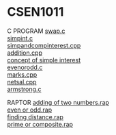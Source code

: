 # CSEN1011

C PROGRAM
[swap.c](https://github.com/DheerajSrivatsaUppada/CSEN1011/blob/63400db27027e1df18cd08c3834aaf15fad85412/swap.c)<br/>
[simpint.c](https://github.com/DheerajSrivatsaUppada/CSEN1011/blob/cef81364c6adabe498be104cd0dda9c0a582298e/simpint.c)<br/>
[simpandcompinterest.cpp](https://github.com/DheerajSrivatsaUppada/CSEN1011/blob/594c9c8d6bcfafc574349359cd820ecc398b81ff/simpandcompinterest.cpp)<br/>
[addition.cpp](https://github.com/DheerajSrivatsaUppada/CSEN1011/blob/594c9c8d6bcfafc574349359cd820ecc398b81ff/addition.cpp)<br/>
[concept of simple interest](https://github.com/DheerajSrivatsaUppada/CSEN1011/blob/cfe76669f499339baaf8e5372f48fa9b5cd33956/concept%20of%20simple%20interest)<br/>
[evenorodd.c](https://github.com/DheerajSrivatsaUppada/CSEN1011/blob/de64554dd3f05a5bd62a9a4bc1c566009a4e3203/evenorodd.c)<BR/>
[marks.cpp](https://github.com/DheerajSrivatsaUppada/CSEN1011/blob/de64554dd3f05a5bd62a9a4bc1c566009a4e3203/marks.cpp)<br/>
[netsal.cpp](https://github.com/DheerajSrivatsaUppada/CSEN1011/blob/de64554dd3f05a5bd62a9a4bc1c566009a4e3203/netsal.cpp)<br/>
[armstrong.c](https://github.com/DheerajSrivatsaUppada/CSEN1011/blob/86ca34e5f1b3f2c9268f4a89908d2884b9e47d2a/armstrong.c)<br/>

RAPTOR
[adding of two numbers.rap](https://github.com/DheerajSrivatsaUppada/CSEN1011-MODULE1/blob/9e28bec53a0518070020189704e89b615d1403a5/adding%20of%20two%20numbers.rap)<br/>
[even or odd.rap](https://github.com/DheerajSrivatsaUppada/CSEN1011-MODULE1/blob/9e28bec53a0518070020189704e89b615d1403a5/even%20or%20odd.rap)<br/>
[finding distance.rap](https://github.com/DheerajSrivatsaUppada/CSEN1011-MODULE1/blob/9e28bec53a0518070020189704e89b615d1403a5/finding%20distance.rap)<br/>
[prime or composite.rap](https://github.com/DheerajSrivatsaUppada/CSEN1011-MODULE1/blob/9e28bec53a0518070020189704e89b615d1403a5/prime%20or%20composite.rap)<br/>

